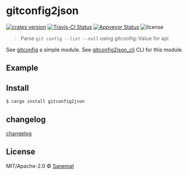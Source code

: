 # gitconfig2json

[![crates version][crates-image]][crates-url] [![Travis-CI Status][travis-image]][travis-url] [![Appveyor Status][appveyor-image]][appveyor-url] ![license][license-image]

> Parse `git config --list --null` using gitconfig::Value for api

See [gitconfig](https://github.com/packsaddle/rust-gitconfig) a simple module.
See [gitconfig2json_cli](https://github.com/packsaddle/rust-gitconfig2json_cli) CLI for this module.

## Example


## Install

```
$ cargo install gitconfig2json
```

## changelog

[changelog](./changelog.md)

## License

MIT/Apache-2.0 © [Sanemat](http://sane.jp)

[travis-url]: https://travis-ci.org/packsaddle/rust-gitconfig2json
[travis-image]: https://img.shields.io/travis/packsaddle/rust-gitconfig2json/master.svg?style=flat-square&label=travis
[appveyor-url]: https://ci.appveyor.com/project/sanemat/rust-gitconfig2json/branch/master
[appveyor-image]: https://img.shields.io/appveyor/ci/sanemat/rust-gitconfig2json/master.svg?style=flat-square&label=appveyor
[crates-url]: https://crates.io/crates/gitconfig2json
[crates-image]: https://img.shields.io/crates/v/gitconfig2json.svg?style=flat-square
[license-image]: https://img.shields.io/crates/l/gitconfig2json.svg?style=flat-square
